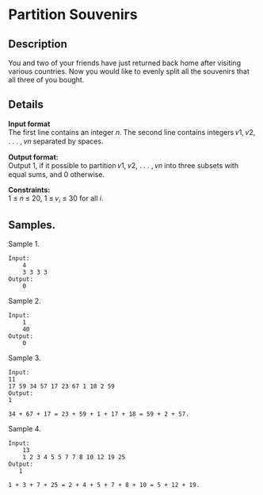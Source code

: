 # Partition Souvenirs

## Description 
You and two of your friends have just returned back home after visiting various countries. Now you would like to evenly split all the souvenirs that all three of you bought.

## Details
**Input format**<br> 
The first line contains an integer 𝑛. The second line contains integers 𝑣1, 𝑣2, . . . , 𝑣𝑛 separated by spaces.

**Output format:**<br> 
Output 1, if it possible to partition 𝑣1, 𝑣2, . . . , 𝑣𝑛 into three subsets with equal sums, and 0 otherwise.

**Constraints:**<br> 
1 ≤ 𝑛 ≤ 20, 1 ≤ 𝑣<sub>𝑖</sub> ≤ 30 for all 𝑖.

## Samples.
Sample 1.

    Input:
        4
        3 3 3 3
    Output:
        0

Sample 2.

    Input:
        1
        40
    Output:
        0

Sample 3.
    
    Input:
    11
    17 59 34 57 17 23 67 1 18 2 59
    Output:
    1
    
    34 + 67 + 17 = 23 + 59 + 1 + 17 + 18 = 59 + 2 + 57.

Sample 4.
    
    Input:
        13
        1 2 3 4 5 5 7 7 8 10 12 19 25
    Output:
       1
    
    1 + 3 + 7 + 25 = 2 + 4 + 5 + 7 + 8 + 10 = 5 + 12 + 19.
